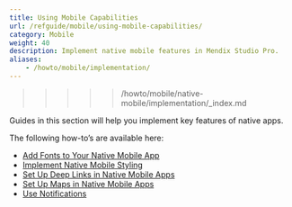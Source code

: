 ```yaml
---
title: Using Mobile Capabilities
url: /refguide/mobile/using-mobile-capabilities/
category: Mobile
weight: 40
description: Implement native mobile features in Mendix Studio Pro.
aliases:
    - /howto/mobile/implementation/
---
```


>>>>> /howto/mobile/native-mobile/implementation/_index.md

Guides in this section will help you implement key features of native apps.

The following how-to’s are available here:

* [Add Fonts to Your Native Mobile App](/howto/mobile/native-custom-fonts/)
* [Implement Native Mobile Styling](/howto/mobile/native-styling/)
* [Set Up Deep Links in Native Mobile Apps](/howto/mobile/native-deep-link/)
* [Set Up Maps in Native Mobile Apps](/howto/mobile/how-to-maps/)
* [Use Notifications](/howto/mobile/notifications/)